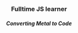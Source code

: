 <h3 align="center">Fulltime JS learner</h3>
<h5 align="center">Converting Metal to Code</h5>

<div align="center">




</div> 
